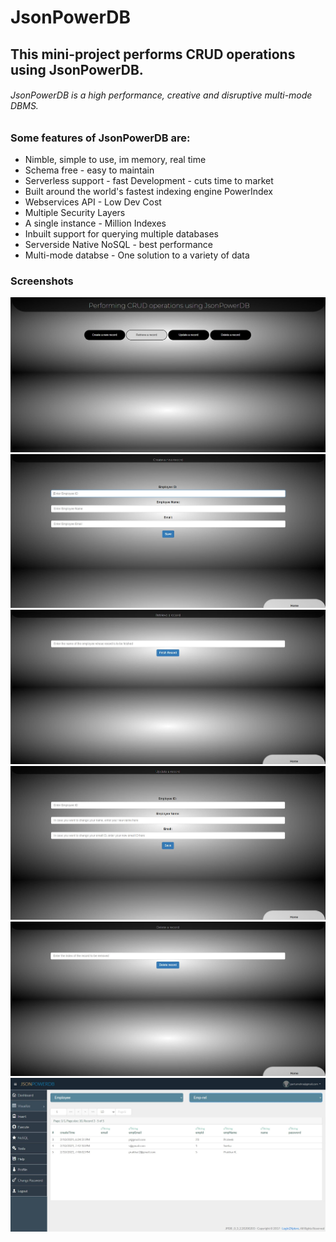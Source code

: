 # JsonPowerDB

## This mini-project performs CRUD operations using JsonPowerDB.

###### JsonPowerDB is a high performance, creative and disruptive multi-mode DBMS.

### Some features of JsonPowerDB are:

* Nimble, simple to use, im memory, real time
* Schema free - easy to maintain
* Serverless support - fast Development - cuts time to market
* Built around the world's fastest indexing engine PowerIndex
* Webservices API - Low Dev Cost
* Multiple Security Layers
* A single instance - Million Indexes
* Inbuilt support for querying multiple databases
* Serverside Native NoSQL - best performance
* Multi-mode databse - One solution to a variety of data

### Screenshots
![](/Assets/screenshots/index_ss.JPG)
![](/Assets/screenshots/create_ss.JPG)
![](/Assets/screenshots/retrieve_ss.JPG)
![](/Assets/screenshots/update_ss.JPG)
![](/Assets/screenshots/delete_ss.JPG)
![](/Assets/screenshots/db_ss.JPG)
